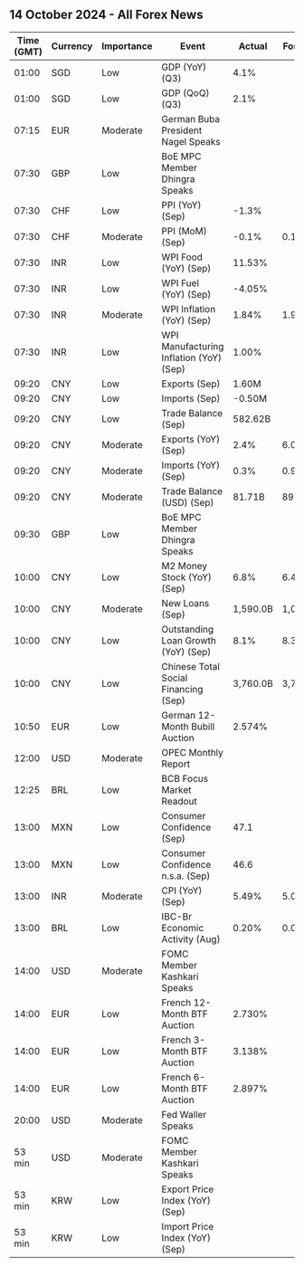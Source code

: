 ## 14 October 2024 - All Forex News

| Time (GMT) | Currency | Importance | Event | Actual | Forecast | Previous |
|------|----------|------------|-------|--------|----------|----------|
| 01:00 | SGD | Low | GDP (YoY) (Q3) | 4.1% |  | 2.9% |
| 01:00 | SGD | Low | GDP (QoQ) (Q3) | 2.1% |  | 0.4% |
| 07:15 | EUR | Moderate | German Buba President Nagel Speaks |  |  |  |
| 07:30 | GBP | Low | BoE MPC Member Dhingra Speaks |  |  |  |
| 07:30 | CHF | Low | PPI (YoY) (Sep) | -1.3% |  | -1.2% |
| 07:30 | CHF | Moderate | PPI (MoM) (Sep) | -0.1% | 0.1% | 0.2% |
| 07:30 | INR | Low | WPI Food (YoY) (Sep) | 11.53% |  | 3.11% |
| 07:30 | INR | Low | WPI Fuel (YoY) (Sep) | -4.05% |  | -0.67% |
| 07:30 | INR | Moderate | WPI Inflation (YoY) (Sep) | 1.84% | 1.90% | 1.31% |
| 07:30 | INR | Low | WPI Manufacturing Inflation (YoY) (Sep) | 1.00% |  | 1.22% |
| 09:20 | CNY | Low | Exports (Sep) | 1.60M |  | 8.40M |
| 09:20 | CNY | Low | Imports (Sep) | -0.50M |  | 0.00M |
| 09:20 | CNY | Low | Trade Balance (Sep) | 582.62B |  | 649.34B |
| 09:20 | CNY | Moderate | Exports (YoY) (Sep) | 2.4% | 6.0% | 8.7% |
| 09:20 | CNY | Moderate | Imports (YoY) (Sep) | 0.3% | 0.9% | 0.5% |
| 09:20 | CNY | Moderate | Trade Balance (USD) (Sep) | 81.71B | 89.80B | 91.02B |
| 09:30 | GBP | Low | BoE MPC Member Dhingra Speaks |  |  |  |
| 10:00 | CNY | Low | M2 Money Stock (YoY) (Sep) | 6.8% | 6.4% | 6.3% |
| 10:00 | CNY | Moderate | New Loans (Sep) | 1,590.0B | 1,090.0B | 900.0B |
| 10:00 | CNY | Low | Outstanding Loan Growth (YoY) (Sep) | 8.1% | 8.3% | 8.5% |
| 10:00 | CNY | Low | Chinese Total Social Financing (Sep) | 3,760.0B | 3,730.0B | 3,030.0B |
| 10:50 | EUR | Low | German 12-Month Bubill Auction | 2.574% |  | 2.668% |
| 12:00 | USD | Moderate | OPEC Monthly Report |  |  |  |
| 12:25 | BRL | Low | BCB Focus Market Readout |  |  |  |
| 13:00 | MXN | Low | Consumer Confidence (Sep) | 47.1 |  | 47.6 |
| 13:00 | MXN | Low | Consumer Confidence n.s.a. (Sep) | 46.6 |  | 47.0 |
| 13:00 | INR | Moderate | CPI (YoY) (Sep) | 5.49% | 5.00% | 3.65% |
| 13:00 | BRL | Low | IBC-Br Economic Activity (Aug) | 0.20% | 0.00% | -0.40% |
| 14:00 | USD | Moderate | FOMC Member Kashkari Speaks |  |  |  |
| 14:00 | EUR | Low | French 12-Month BTF Auction | 2.730% |  | 2.746% |
| 14:00 | EUR | Low | French 3-Month BTF Auction | 3.138% |  | 3.167% |
| 14:00 | EUR | Low | French 6-Month BTF Auction | 2.897% |  | 3.016% |
| 20:00 | USD | Moderate | Fed Waller Speaks |  |  |  |
| 53 min | USD | Moderate | FOMC Member Kashkari Speaks |  |  |  |
| 53 min | KRW | Low | Export Price Index (YoY) (Sep) |  |  | 5.7% |
| 53 min | KRW | Low | Import Price Index (YoY) (Sep) |  |  | 1.8% |
